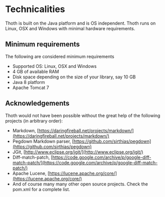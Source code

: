# Technicalities
Thoth is built on the Java platform and is OS independent. Thoth runs on Linux, OSX and Windows with minimal hardware requirements. 

## Minimum requirements
The following are considered minimum requirements

- Supported OS: Linux, OSX and Windows
- 4 GB of available RAM
- Disk space depending on the size of your library, say 10 GB
- Java 8 platform
- Apache Tomcat 7

## Acknowledgements
Thoth would not have been possible without the great help of the following projects (in arbitrary order):

- Markdown, [https://daringfireball.net/projects/markdown/](https://daringfireball.net/projects/markdown/)
- Pegdown Markdown parser, [https://github.com/sirthias/pegdown](https://github.com/sirthias/pegdown)
- JGit, [http://www.eclipse.org/jgit/](http://www.eclipse.org/jgit/)
- Diff-match-patch, [https://code.google.com/archive/p/google-diff-match-patch/](https://code.google.com/archive/p/google-diff-match-patch/)
- Apache Lucene, [https://lucene.apache.org/core/](https://lucene.apache.org/core/)
- And of course many many other open source projects. Check the pom.xml for a complete list. 
